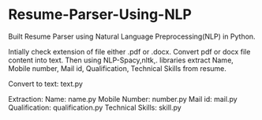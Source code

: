 # Resume-Parser-Using-NLP
Built Resume Parser using Natural Language Preprocessing(NLP) in Python.

Intially check extension of file either .pdf or .docx. Convert pdf or docx file content into text. Then using NLP-Spacy,nltk,. libraries extract Name, Mobile number, Mail id, Qualification, Technical Skills from resume.

Convert to text: text.py

Extraction:
Name: name.py
Mobile Number: number.py
Mail id: mail.py
Qualification: qualification.py
Technical Skills: skill.py
